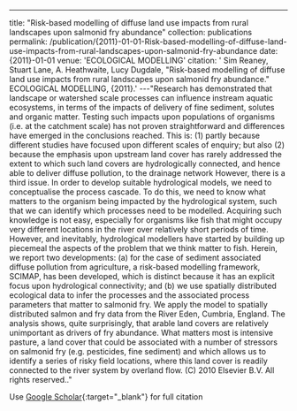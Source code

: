 ---
title: "Risk-based modelling of diffuse land use impacts from rural landscapes upon salmonid fry abundance"
collection: publications
permalink: /publication/{2011}-01-01-Risk-based-modelling-of-diffuse-land-use-impacts-from-rural-landscapes-upon-salmonid-fry-abundance
date: {2011}-01-01
venue: 'ECOLOGICAL MODELLING'
citation: ' Sim Reaney,  Stuart Lane,  A. Heathwaite,  Lucy Dugdale, &quot;Risk-based modelling of diffuse land use impacts from rural landscapes upon salmonid fry abundance.&quot; ECOLOGICAL MODELLING, {2011}.'
---"Research has demonstrated that landscape or watershed scale processes can influence instream aquatic ecosystems, in terms of the impacts of delivery of fine sediment, solutes and organic matter. Testing such impacts upon populations of organisms (i.e. at the catchment scale) has not proven straightforward and differences have emerged in the conclusions reached. This is: (1) partly because different studies have focused upon different scales of enquiry; but also (2) because the emphasis upon upstream land cover has rarely addressed the extent to which such land covers are hydrologically connected, and hence able to deliver diffuse pollution, to the drainage network However, there is a third issue. In order to develop suitable hydrological models, we need to conceptualise the process cascade. To do this, we need to know what matters to the organism being impacted by the hydrological system, such that we can identify which processes need to be modelled. Acquiring such knowledge is not easy, especially for organisms like fish that might occupy very different locations in the river over relatively short periods of time. However, and inevitably, hydrological modellers have started by building up piecemeal the aspects of the problem that we think matter to fish. Herein, we report two developments: (a) for the case of sediment associated diffuse pollution from agriculture, a risk-based modelling framework, SCIMAP, has been developed, which is distinct because it has an explicit focus upon hydrological connectivity; and (b) we use spatially distributed ecological data to infer the processes and the associated process parameters that matter to salmonid fry. We apply the model to spatially distributed salmon and fry data from the River Eden, Cumbria, England. The analysis shows, quite surprisingly, that arable land covers are relatively unimportant as drivers of fry abundance. What matters most is intensive pasture, a land cover that could be associated with a number of stressors on salmonid fry (e.g. pesticides, fine sediment) and which allows us to identify a series of risky field locations, where this land cover is readily connected to the river system by overland flow. (C) 2010 Elsevier B.V. All rights reserved.."

Use [Google Scholar](https://scholar.google.com/scholar?q=Risk+based+modelling+of+diffuse+land+use+impacts+from+rural+landscapes+upon+salmonid+fry+abundance){:target="_blank"} for full citation